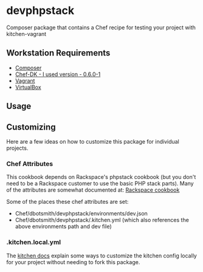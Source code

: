 # devphpstack
Composer package that contains a Chef recipe for testing your project with kitchen-vagrant

## Workstation  Requirements
* [Composer](http://getcomposer.org/)
* [Chef-DK - I used version - 0.6.0-1 ](http://downloads.chef.io/chef-dk/)
* [Vagrant](http://www.vagrantup.com/)
* [VirtualBox](https://www.virtualbox.org/)

## Usage


## Customizing
Here are a few ideas on how to customize this package for individual
projects.

### Chef Attributes
This cookbook depends on Rackspace's phpstack cookbook (but you don't
need to be a Rackspace customer to use the basic PHP stack
parts). Many of the attributes are somewhat documented at:
[Rackspace cookbook](https://github.com/rackspace-cookbooks/phpstack)

Some of the places these chef attributes are set:
* Chef/dbotsmith/devphpstack/environments/dev.json
* Chef/dbotsmith/devphpstack/.kitchen.yml (which also references the
above environments path and dev file)

### .kitchen.local.yml
The
[kitchen docs](http://kitchen.ci/docs/getting-started/dynamic-configuration)
explain some ways to customize the kitchen config locally for your
project without needing to fork this package.

